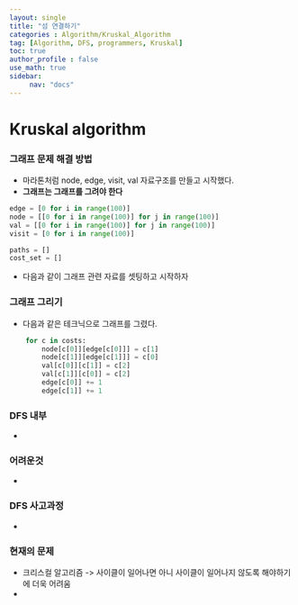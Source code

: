 ```yaml
---
layout: single
title: "섬 연결하기"
categories : Algorithm/Kruskal_Algorithm
tag: [Algorithm, DFS, programmers, Kruskal]
toc: true
author_profile : false
use_math: true
sidebar:
     nav: "docs"
---
```



# Kruskal algorithm

### 그래프 문제 해결 방법

* 마라톤처럼 node, edge, visit, val 자료구조를 만들고 시작했다. 
* **그래프는 그래프를 그려야 한다**


```python
edge = [0 for i in range(100)]
node = [[0 for i in range(100)] for j in range(100)]
val = [[0 for i in range(100)] for j in range(100)]
visit = [0 for i in range(100)]

paths = []
cost_set = []

```

* 다음과 같이 그래프 관련 자료를 셋팅하고 시작하자

### 그래프 그리기

* 다음과 같은 테크닉으로 그래프를 그렸다.

```python
    for c in costs:
        node[c[0]][edge[c[0]]] = c[1]
        node[c[1]][edge[c[1]]] = c[0]
        val[c[0]][c[1]] = c[2]
        val[c[1]][c[0]] = c[2]
        edge[c[0]] += 1
        edge[c[1]] += 1
```

### DFS 내부

*  

### 어려운것 

* 

### DFS 사고과정

* 

### 현재의 문제

* 크리스컬 알고리즘 -> 사이클이 일어나면 아니 사이클이 일어나지 않도록 해야하기에 더욱 어려움
* 





